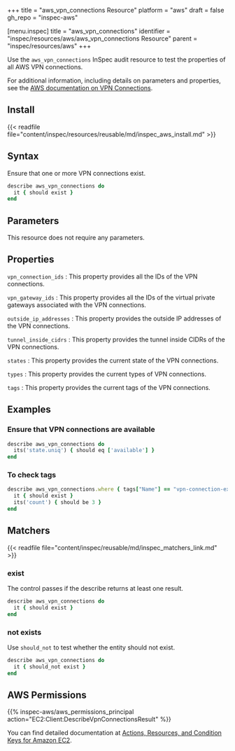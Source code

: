 +++
title = "aws_vpn_connections Resource"
platform = "aws"
draft = false
gh_repo = "inspec-aws"

[menu.inspec]
title = "aws_vpn_connections"
identifier = "inspec/resources/aws/aws_vpn_connections Resource"
parent = "inspec/resources/aws"
+++

Use the `aws_vpn_connections` InSpec audit resource to test the properties of all AWS VPN connections.

For additional information, including details on parameters and properties, see the [AWS documentation on VPN Connections](https://docs.aws.amazon.com/vpc/latest/userguide/vpn-connections.html).

## Install

{{< readfile file="content/inspec/resources/reusable/md/inspec_aws_install.md" >}}

## Syntax

Ensure that one or more VPN connections exist.

```ruby
describe aws_vpn_connections do
  it { should exist }
end
```

## Parameters

This resource does not require any parameters.

## Properties

`vpn_connection_ids`
: This property provides all the IDs of the VPN connections.

`vpn_gateway_ids`
: This property provides all the IDs of the virtual private gateways associated with the VPN connections.

`outside_ip_addresses`
: This property provides the outside IP addresses of the VPN connections.

`tunnel_inside_cidrs`
: This property provides the tunnel inside CIDRs of the VPN connections.

`states`
: This property provides the current state of the VPN connections.

`types`
: This property provides the current types of VPN connections.

`tags`
: This property provides the current tags of the VPN connections.

## Examples

### Ensure that VPN connections are available

```ruby
describe aws_vpn_connections do
  its('state.uniq') { should eq ['available'] }
end
```

### To check tags

```ruby
describe aws_vpn_connections.where { tags["Name"] == "vpn-connection-example-123" } do
  it { should exist }
  its('count') { should be 3 }
end
```

## Matchers

{{< readfile file="content/inspec/reusable/md/inspec_matchers_link.md" >}}

### exist

The control passes if the describe returns at least one result.

```ruby
describe aws_vpn_connections do
  it { should exist }
end
```

### not exists

Use `should_not` to test whether the entity should not exist.

```ruby
describe aws_vpn_connections do
  it { should_not exist }
end
```

## AWS Permissions

{{% inspec-aws/aws_permissions_principal action="EC2:Client:DescribeVpnConnectionsResult" %}}

You can find detailed documentation at [Actions, Resources, and Condition Keys for Amazon EC2](https://docs.aws.amazon.com/IAM/latest/UserGuide/list_amazonec2.html).
